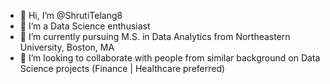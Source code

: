 - 👋 Hi, I’m @ShrutiTelang8
- 👀 I’m a Data Science enthusiast
- 🌱 I’m currently pursuing M.S. in Data Analytics from Northeastern University, Boston, MA
- 💞️ I’m looking to collaborate with people from similar background on Data Science projects (Finance | Healthcare preferred)


<!---
ShrutiTelang8/ShrutiTelang8 is a ✨ special ✨ repository because its `README.md` (this file) appears on your GitHub profile.
You can click the Preview link to take a look at your changes.
--->
